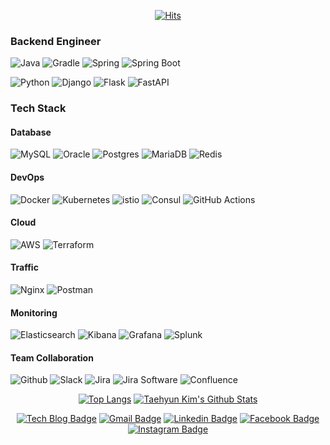 <div align=center>

[![Hits](https://hits.seeyoufarm.com/api/count/incr/badge.svg?url=https%3A%2F%2Fgithub.com%2Fk1m743hyun)](https://hits.seeyoufarm.com) 

</div>


<div>

### Backend Engineer  

![Java](https://img.shields.io/badge/java-%23ED8B00.svg?style=for-the-badge&logo=java&logoColor=white)
![Gradle](https://img.shields.io/badge/Gradle-02303A.svg?style=for-the-badge&logo=Gradle&logoColor=white)
![Spring](https://img.shields.io/badge/spring-%236DB33F.svg?style=for-the-badge&logo=spring&logoColor=white)
![Spring Boot](https://img.shields.io/badge/Spring%20Boot-6DB33F.svg?style=for-the-badge&logo=Spring-Boot&logoColor=white) 

![Python](https://img.shields.io/badge/python-3670A0?style=for-the-badge&logo=python&logoColor=ffdd54)
![Django](https://img.shields.io/badge/django-%23092E20.svg?style=for-the-badge&logo=django&logoColor=white)
![Flask](https://img.shields.io/badge/flask-%23000.svg?style=for-the-badge&logo=flask&logoColor=white)
![FastAPI](https://img.shields.io/badge/FastAPI-005571?style=for-the-badge&logo=fastapi)

</div>

<div>

### Tech Stack

#### Database  
![MySQL](https://img.shields.io/badge/MySQL-4479A1.svg?style=for-the-badge&logo=MySQL&logoColor=white)
![Oracle](https://img.shields.io/badge/Oracle-F80000?style=for-the-badge&logo=oracle&logoColor=white)
![Postgres](https://img.shields.io/badge/postgres-%23316192.svg?style=for-the-badge&logo=postgresql&logoColor=white)
![MariaDB](https://img.shields.io/badge/MariaDB-003545?style=for-the-badge&logo=mariadb&logoColor=white)
![Redis](https://img.shields.io/badge/redis-%23DD0031.svg?style=for-the-badge&logo=redis&logoColor=white)

#### DevOps
![Docker](https://img.shields.io/badge/Docker-2496ED.svg?style=for-the-badge&logo=Docker&logoColor=white)
![Kubernetes](https://img.shields.io/badge/Kubernetes-326CE5.svg?style=for-the-badge&logo=Kubernetes&logoColor=white)
![istio](https://img.shields.io/badge/Istio-466BB0.svg?style=for-the-badge&logo=Istio&logoColor=white)
![Consul](https://img.shields.io/badge/Consul-F24C53.svg?style=for-the-badge&logo=Consul&logoColor=white)
![GitHub Actions](https://img.shields.io/badge/GitHub%20Actions-2088FF.svg?style=for-the-badge&logo=GitHub-Actions&logoColor=white)  

#### Cloud
![AWS](https://img.shields.io/badge/AWS-%23FF9900.svg?style=for-the-badge&logo=amazon-aws&logoColor=white)
![Terraform](https://img.shields.io/badge/Terraform-7B42BC.svg?style=for-the-badge&logo=Terraform&logoColor=white) 

#### Traffic
![Nginx](https://img.shields.io/badge/NGINX-009639.svg?style=for-the-badge&logo=NGINX&logoColor=white)
![Postman](https://img.shields.io/badge/Postman-FF6C37.svg?style=for-the-badge&logo=Postman&logoColor=white)

#### Monitoring  
![Elasticsearch](https://img.shields.io/badge/Elasticsearch-005571.svg?style=for-the-badge&logo=Elasticsearch&logoColor=white)
![Kibana](https://img.shields.io/badge/Kibana-005571.svg?style=for-the-badge&logo=Kibana&logoColor=white)
![Grafana](https://img.shields.io/badge/Grafana-F46800.svg?style=for-the-badge&logo=Grafana&logoColor=white)
![Splunk](https://img.shields.io/badge/Splunk-000000.svg?style=for-the-badge&logo=Splunk&logoColor=white)  

#### Team Collaboration  
![Github](https://img.shields.io/badge/GitHub-181717.svg?style=for-the-badge&logo=GitHub&logoColor=white)
![Slack](https://img.shields.io/badge/Slack-4A154B.svg?style=for-the-badge&logo=Slack&logoColor=white)
![Jira](https://img.shields.io/badge/Jira-0052CC.svg?style=for-the-badge&logo=Jira&logoColor=white)
![Jira Software](https://img.shields.io/badge/Jira%20Software-0052CC.svg?style=for-the-badge&logo=Jira-Software&logoColor=white)
![Confluence](https://img.shields.io/badge/Confluence-172B4D.svg?style=for-the-badge&logo=Confluence&logoColor=white)

</div>


<div align=center>

[![Top Langs](https://github-readme-stats.vercel.app/api/top-langs/?username=k1m743hyun&langs_count=3)](https://github.com/anuraghazra/github-readme-stats) 
[![Taehyun Kim's Github Stats](https://github-readme-stats.vercel.app/api?username=k1m743hyun&count_private=true&show_icons=true)](https://github.com/anuraghazra/github-readme-stats)

</div>


<div align=center>

[![Tech Blog Badge](http://img.shields.io/badge/-Tech%20blog-black?style=flat-square&logo=github&link=https://k1m743hyun.github.io/)](https://k1m743hyun.github.io/) 
[![Gmail Badge](https://img.shields.io/badge/-Gmail-d14836?style=flat-square&logo=Gmail&logoColor=white&link=mailto:k1m743hyun@gmail.com)](mailto:k1m743hyun@gmail.com) 
[![Linkedin Badge](https://img.shields.io/badge/-LinkedIn-blue?style=flat-square&logo=Linkedin&logoColor=white&link=https://www.linkedin.com/in/k1m743hyun/)](https://www.linkedin.com/in/k1m743hyun/) 
[![Facebook Badge](https://img.shields.io/badge/-Facebook-1877f2?style=flat-square&logo=facebook&logoColor=white&link=https://www.facebook.com/k1m743hyun)](https://www.facebook.com/k1m743hyun) 
[![Instagram Badge](https://img.shields.io/badge/-Instagram-dd2a7b?style=flat-square&logo=instagram&logoColor=white&link=https://www.instagram.com/k1m743hyun/)](https://www.instagram.com/k1m743hyun/)

</div>
